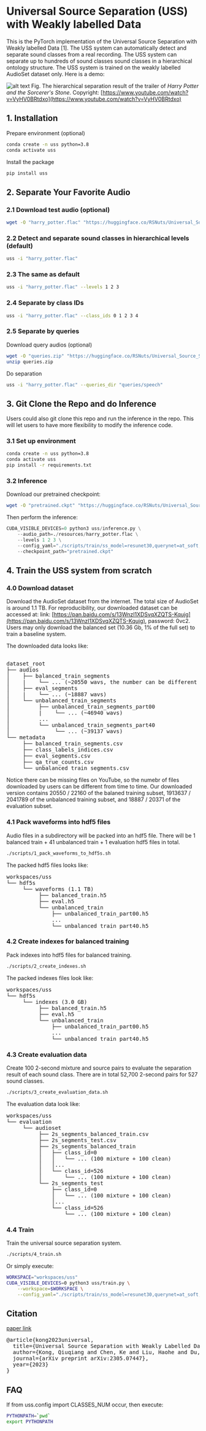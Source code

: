 # Universal Source Separation (USS) with Weakly labelled Data

This is the PyTorch implementation of the Universal Source Separation with Weakly labelled Data [1]. The USS system can automatically detect and separate sound classes from a real recording. The USS system can separate up to hundreds of sound classes sound classes in a hierarchical ontology structure. The USS system is trained on the weakly labelled AudioSet dataset only. Here is a demo:

![alt text](resources/harry_potter.jpg)
Fig. The hierarchical separation result of the trailer of *Harry Potter and the Sorcerer's Stone*. Copyright: [https://www.youtube.com/watch?v=VyHV0BRtdxo](https://www.youtube.com/watch?v=VyHV0BRtdxo)

## 1. Installation

Prepare environment (optional)
```bash
conda create -n uss python=3.8
conda activate uss
```

Install the package
```bash
pip install uss
```

## 2. Separate Your Favorite Audio

### 2.1 Download test audio (optional)
```bash
wget -O "harry_potter.flac" "https://huggingface.co/RSNuts/Universal_Source_Separation/resolve/main/uss_material/harry_potter.flac"
```

### 2.2 Detect and separate sound classes in hierarchical levels (default)
```bash
uss -i "harry_potter.flac"
```

### 2.3 The same as default
```bash
uss -i "harry_potter.flac" --levels 1 2 3
```

### 2.4 Separate by class IDs
```bash
uss -i "harry_potter.flac" --class_ids 0 1 2 3 4
```

### 2.5 Separate by queries

Download query audios (optional)

```bash
wget -O "queries.zip" "https://huggingface.co/RSNuts/Universal_Source_Separation/resolve/main/uss_material/queries.zip"
unzip queries.zip
```

Do separation 

```bash
uss -i "harry_potter.flac" --queries_dir "queries/speech"
```

## 3. Git Clone the Repo and do Inference

Users could also git clone this repo and run the inference in the repo. This will let users to have more flexibility to modify the inference code.

### 3.1 Set up environment

```bash
conda create -n uss python=3.8
conda activate uss
pip install -r requirements.txt
```

### 3.2 Inference

Download our pretrained checkpoint: 

```bash
wget -O "pretrained.ckpt" "https://huggingface.co/RSNuts/Universal_Source_Separation/resolve/main/uss_material/ss_model%3Dresunet30%2Cquerynet%3Dat_soft%2Cdata%3Dfull%2Cdevices%3D8%2Cstep%3D1000000.ckpt"
```

Then perform the inference:

```python
CUDA_VISIBLE_DEVICES=0 python3 uss/inference.py \
    --audio_path=./resources/harry_potter.flac \
    --levels 1 2 3 \
    --config_yaml="./scripts/train/ss_model=resunet30,querynet=at_soft,data=full.yaml" \
    --checkpoint_path="pretrained.ckpt"
```

## 4. Train the USS system from scratch

### 4.0 Download dataset

Download the AudioSet dataset from the internet. The total size of AudioSet is around 1.1 TB. For reproducibility, our downloaded dataset can be accessed at: link: [https://pan.baidu.com/s/13WnzI1XDSvqXZQTS-Kqujg](https://pan.baidu.com/s/13WnzI1XDSvqXZQTS-Kqujg), password: 0vc2. Users may only download the balanced set (10.36 Gb, 1% of the full set) to train a baseline system.

The downloaded data looks like:

<pre>

dataset_root
├── audios
│    ├── balanced_train_segments
│    |    └── ... (~20550 wavs, the number can be different from time to time)
│    ├── eval_segments
│    |    └── ... (~18887 wavs)
│    └── unbalanced_train_segments
│         ├── unbalanced_train_segments_part00
│         |    └── ... (~46940 wavs)
│         ...
│         └── unbalanced_train_segments_part40
│              └── ... (~39137 wavs)
└── metadata
     ├── balanced_train_segments.csv
     ├── class_labels_indices.csv
     ├── eval_segments.csv
     ├── qa_true_counts.csv
     └── unbalanced_train_segments.csv
</pre>

Notice there can be missing files on YouTube, so the numebr of files downloaded by users can be different from time to time. Our downloaded version contains 20550 / 22160 of the balaned training subset, 1913637 / 2041789 of the unbalanced training subset, and 18887 / 20371 of the evaluation subset. 

### 4.1 Pack waveforms into hdf5 files

Audio files in a subdirectory will be packed into an hdf5 file. There will be 1 balanced train + 41 unbalanced train + 1 evaluation hdf5 files in total.

```bash
./scripts/1_pack_waveforms_to_hdf5s.sh
```

The packed hdf5 files looks like:

<pre>
workspaces/uss
└── hdf5s
     └── waveforms (1.1 TB)
          ├── balanced_train.h5
          ├── eval.h5
          └── unbalanced_train
              ├── unbalanced_train_part00.h5
              ...
              └── unbalanced_train_part40.h5
</pre>

### 4.2 Create indexes for balanced training

Pack indexes into hdf5 files for balanced training.

```bash
./scripts/2_create_indexes.sh
```

The packed indexes files look like:

<pre>
workspaces/uss
└── hdf5s
     └── indexes (3.0 GB)
          ├── balanced_train.h5
          ├── eval.h5
          └── unbalanced_train
              ├── unbalanced_train_part00.h5
              ...
              └── unbalanced_train_part40.h5
</pre>

### 4.3 Create evaluation data

Create 100 2-second mixture and source pairs to evaluate the separation result of each sound class. There are in total 52,700 2-second pairs for 527 sound classes.

```bash
./scripts/3_create_evaluation_data.sh
```

The evaluation data look like:
<pre>
workspaces/uss
└── evaluation
     └── audioset
          ├── 2s_segments_balanced_train.csv
          ├── 2s_segments_test.csv
          ├── 2s_segments_balanced_train
          │   ├── class_id=0
          │   │   └── ... (100 mixture + 100 clean)
          │   │...
          │   └── class_id=526
          │       └── ... (100 mixture + 100 clean)
          └── 2s_segments_test
              ├── class_id=0
              │   └── ... (100 mixture + 100 clean)
              │...
              └── class_id=526
                  └── ... (100 mixture + 100 clean)
</pre>

### 4.4 Train

Train the universal source separation system.

```bash
./scripts/4_train.sh
```

Or simply execute:

```bash
WORKSPACE="workspaces/uss"
CUDA_VISIBLE_DEVICES=0 python3 uss/train.py \
    --workspace=$WORKSPACE \
    --config_yaml="./scripts/train/ss_model=resunet30,querynet=at_soft,data=balanced.yaml"
```

## Citation

[paper link](https://arxiv.org/pdf/2305.07447.pdf)

<pre>
@article{kong2023universal,
  title={Universal Source Separation with Weakly Labelled Data},
  author={Kong, Qiuqiang and Chen, Ke and Liu, Haohe and Du, Xingjian and Berg-Kirkpatrick, Taylor and Dubnov, Shlomo and Plumbley, Mark D},
  journal={arXiv preprint arXiv:2305.07447},
  year={2023}
}
</pre>

## FAQ

If from uss.config import CLASSES_NUM occur, then execute:

```bash
PYTHONPATH=`pwd`
export PYTHONPATH
```